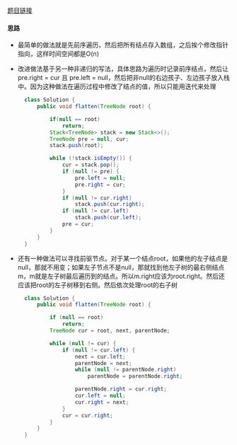[题目链接](https://leetcode-cn.com/problems/flatten-binary-tree-to-linked-list/)

#### 思路
+ 最简单的做法就是先前序遍历，然后把所有结点存入数组，之后挨个修改指针指向，这样时间空间都是O(n)
+ 改进做法基于另一种非递归的写法，具体思路为遍历时记录前序结点，然后让pre.right = cur 且 pre.left = null，然后把非null的右边孩子、左边孩子放入栈中。因为这种做法在遍历过程中修改了结点的值，所以只能用迭代来处理

  ```java
    class Solution {
        public void flatten(TreeNode root) {

            if(null == root)
                return;
            Stack<TreeNode> stack = new Stack<>();
            TreeNode pre = null, cur;
            stack.push(root);

            while (!stack.isEmpty()) {
                cur = stack.pop();
                if (null != pre) {
                    pre.left = null;
                    pre.right = cur;
                }
                if (null != cur.right)
                    stack.push(cur.right);
                if (null != cur.left)
                    stack.push(cur.left);
                pre = cur;
            }
        }
    }
  ```
+ 还有一种做法可以寻找前驱节点。对于某一个结点root，如果他的左子结点是null，那就不用变；如果左子节点不是null，那就找到他左子树的最右侧结点m，m就是左子树最后遍历到的结点。所以m.right应该为root.right。然后还应该把root的左子树移到右侧。然后依次处理root的右子树
  ```java
    class Solution {
        public void flatten(TreeNode root) {

            if (null == root)
                return;
            TreeNode cur = root, next, parentNode;

            while (null != cur) {
                if (null != cur.left) {
                    next = cur.left;
                    parentNode = next;
                    while (null != parentNode.right)
                        parentNode = parentNode.right;

                    parentNode.right = cur.right;
                    cur.left = null;
                    cur.right = next;
                }
                cur = cur.right;
            }
        }
    }
  ```